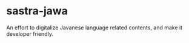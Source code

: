# sastra-jawa
An effort to digitalize Javanese language related contents, and make it developer friendly.
